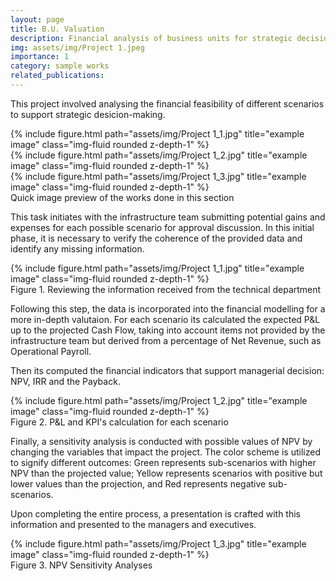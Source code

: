 ```yaml
---
layout: page
title: B.U. Valuation
description: Financial analysis of business units for strategic decision.
img: assets/img/Project 1.jpeg
importance: 1
category: sample works
related_publications: 
---
```


This project involved analysing the financial feasibility of different scenarios to support strategic desicion-making.

<div class="row">
    <div class="col-sm mt-3 mt-md-0">
        {% include figure.html path="assets/img/Project 1_1.jpg" title="example image" class="img-fluid rounded z-depth-1" %}
    </div>
    <div class="col-sm mt-3 mt-md-0">
        {% include figure.html path="assets/img/Project 1_2.jpg" title="example image" class="img-fluid rounded z-depth-1" %}
    </div>
    <div class="col-sm mt-3 mt-md-0">
        {% include figure.html path="assets/img/Project 1_3.jpg" title="example image" class="img-fluid rounded z-depth-1" %}
    </div>
</div>

<div class="caption">
    Quick image preview of the works done in this section
</div>

This task initiates with the infrastructure team submitting potential gains and expenses for each possible scenario for approval discussion. In this initial phase, it is necessary to verify the coherence of the provided data and identify any missing information.

<div class="row">
    <div class="col-sm mt-3 mt-md-0">
        {% include figure.html path="assets/img/Project 1_1.jpg" title="example image" class="img-fluid rounded z-depth-1" %}
    </div>
</div>

<div class="caption">
    Figure 1. Reviewing the information received from the technical department
</div>

Following this step, the data is incorporated into the financial modelling for a more in-depth valutaion. For each scenario its calculated the expected P&L up to the projected Cash Flow, taking into account items not provided by the infrastructure team but derived from a percentage of Net Revenue, such as Operational Payroll.

Then its computed the financial indicators that support managerial decision: NPV, IRR and the Payback.

<div class="row">
    <div class="col-sm mt-3 mt-md-0">
        {% include figure.html path="assets/img/Project 1_2.jpg" title="example image" class="img-fluid rounded z-depth-1" %}
    </div>
</div>
<div class="caption">
    Figure 2. P&L and KPI's calculation for each scenario
</div>


Finally, a sensitivity analysis is conducted with possible values of NPV by changing the variables that impact the project. The color scheme is utilized to signify different outcomes: Green represents sub-scenarios with higher NPV than the projected value; Yellow represents scenarios with positive but lower values than the projection, and Red represents negative sub-scenarios.

Upon completing the entire process, a presentation is crafted with this information and presented to the managers and executives.

<div class="row">
    <div class="col-sm mt-3 mt-md-0">
        {% include figure.html path="assets/img/Project 1_3.jpg" title="example image" class="img-fluid rounded z-depth-1" %}
    </div>
</div>
<div class="caption">
    Figure 3. NPV Sensitivity Analyses
</div>


